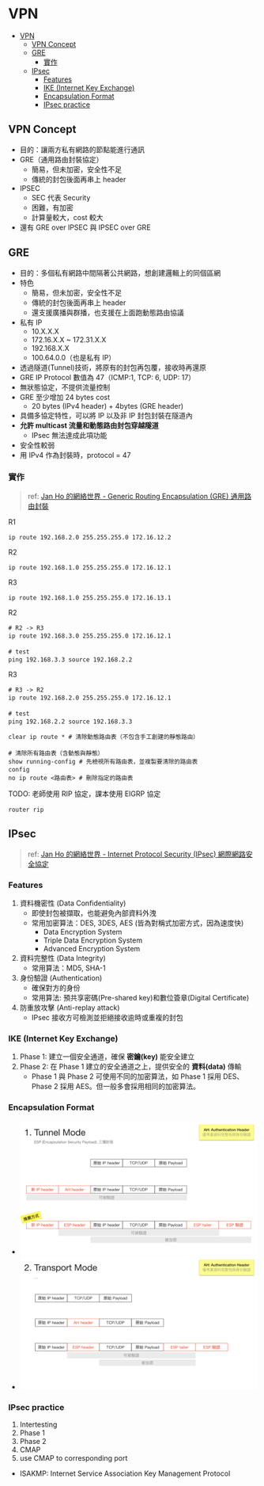 # VPN

- [VPN](#vpn)
  - [VPN Concept](#vpn-concept)
  - [GRE](#gre)
    - [實作](#%e5%af%a6%e4%bd%9c)
  - [IPsec](#ipsec)
    - [Features](#features)
    - [IKE (Internet Key Exchange)](#ike-internet-key-exchange)
    - [Encapsulation Format](#encapsulation-format)
    - [IPsec practice](#ipsec-practice)

## VPN Concept

- 目的：讓兩方私有網路的節點能進行通訊
- GRE（通用路由封裝協定）
  - 簡易，但未加密，安全性不足
  - 傳統的封包後面再串上 header
- IPSEC
  - SEC 代表 Security
  - 困難，有加密
  - 計算量較大，cost 較大
- 還有 GRE over IPSEC 與 IPSEC over GRE

## GRE

- 目的：多個私有網路中間隔著公共網路，想創建邏輯上的同個區網
- 特色
  - 簡易，但未加密，安全性不足
  - 傳統的封包後面再串上 header
  - 還支援廣播與群播，也支援在上面跑動態路由協議
- 私有 IP
  - 10.X.X.X
  - 172.16.X.X ~ 172.31.X.X
  - 192.168.X.X
  - 100.64.0.0（也是私有 IP）
- 透過隧道(Tunnel)技術，將原有的封包再包覆，接收時再還原
- GRE IP Protocol 數值為 47（ICMP:1, TCP: 6, UDP: 17）
- 無狀態協定，不提供流量控制
- GRE 至少增加 24 bytes cost
  - 20 bytes (IPv4 header) + 4bytes (GRE header)
- 具備多協定特性，可以將 IP 以及非 IP 封包封裝在隧道內
- **允許 multicast 流量和動態路由封包穿越隧道**
  - IPsec 無法達成此項功能
- 安全性較弱
- 用 IPv4 作為封裝時，protocol = 47

### 實作

> ref: [Jan Ho 的網絡世界 - Generic Routing Encapsulation (GRE) 通用路由封裝](https://www.jannet.hk/zh-Hant/post/generic-routing-encapsulation-gre/)

R1
```
ip route 192.168.2.0 255.255.255.0 172.16.12.2
```

R2
```
ip route 192.168.1.0 255.255.255.0 172.16.12.1
```

R3
```
ip route 192.168.1.0 255.255.255.0 172.16.13.1
```

R2
```
# R2 -> R3
ip route 192.168.3.0 255.255.255.0 172.16.12.1

# test
ping 192.168.3.3 source 192.168.2.2
```

R3
```
# R3 -> R2
ip route 192.168.2.0 255.255.255.0 172.16.12.1

# test
ping 192.168.2.2 source 192.168.3.3
```

```
clear ip route * # 清除動態路由表（不包含手工創建的靜態路由）

# 清除所有路由表（含動態與靜態）
show running-config # 先檢視所有路由表，並複製要清除的路由表
config
no ip route <路由表> # 刪除指定的路由表
```

TODO: 老師使用 RIP 協定，課本使用 EIGRP 協定

```
router rip
```

## IPsec

> ref: [Jan Ho 的網絡世界 - Internet Protocol Security (IPsec) 網際網路安全協定](https://www.jannet.hk/zh-Hant/post/internet-protocol-security-ipsec/)

### Features

1. 資料機密性 (Data Confidentiality)
   - 即使封包被擷取，也能避免內部資料外洩
   - 常用加密算法：DES, 3DES, AES (皆為對稱式加密方式，因為速度快)
     - Data Encryption System
     - Triple Data Encryption System
     - Advanced Encryption System
2. 資料完整性 (Data Integrity)
   - 常用算法：MD5, SHA-1
3. 身份驗證 (Authentication)
   - 確保對方的身份
   - 常用算法: 預共享密碼(Pre-shared key)和數位簽章(Digital Certificate)
4. 防重放攻擊 (Anti-replay attack)
   - IPsec 接收方可檢測並拒絕接收逾時或重複的封包

### IKE (Internet Key Exchange)

1. Phase 1: 建立一個安全通道，確保 **密鑰(key)** 能安全建立
2. Phase 2: 在 Phase 1 建立的安全通道之上，提供安全的 **資料(data)** 傳輸
    - Phase 1 與 Phase 2 可使用不同的加密算法，如 Phase 1 採用 DES、Phase 2 採用 AES。但一般多會採用相同的加密算法。

### Encapsulation Format

- ![](./img/Tunnel&TransportMode.001.jpeg)
- ![](./img/Tunnel&TransportMode.002.jpeg)

### IPsec practice

1. Intertesting
2. Phase 1
3. Phase 2
4. CMAP
5. use CMAP to corresponding port

- ISAKMP: Internet Service Association Key Management Protocol